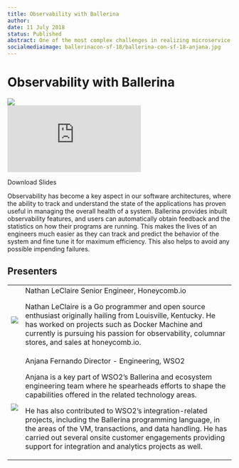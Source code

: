 ```yaml
---
title: Observability with Ballerina
author:
date: 11 July 2018
status: Published
abstract: One of the most complex challenges in realizing microservice architecture is not building the services themselves, but building and governing the communication between services.
socialmediaimage: ballerinacon-sf-18/ballerina-con-sf-18-anjana.jpg
---
```

<script src="/js/ballerina-form.js?03"></script><link rel="stylesheet" href="/css/webinar-page.css"></link><link rel="stylesheet" href="/css/ballerinacon-page.css"></link>

<div class="col-xs-12 col-sm-12 col-md-9 col-lg-9" style="padding:0;">
<h1>Observability with Ballerina</h1>
</div>
<div class="col-xs-12 col-sm-12 col-md-3 col-lg-3" style="padding:0;">
<a href="https://con.ballerina.io/" target="_blank"><img class="cInlineLogo" src="https://con.ballerina.io/wp-content/themes/ballerinacon/images/bcon-logo.png"/></a>
</div>
<div class="col-xs-12 col-sm-12 col-md-12 col-lg-12 cConVideoContainer">
<div class="embed-responsive embed-responsive-16by9">
<iframe class="embed-responsive-item" src="https://www.youtube.com/embed/W6cczDakChw" frameborder="0" allow="autoplay; encrypted-media" allowfullscreen></iframe>
</div>
</div>

<div class="clearfix"></div>

<a class="cBallerina-io-Home-main-download-button cGuidesDownloadButton cDownloadSlides" target="_blank">Download Slides</a>

<div class="clearfix"></div>

Observability has become a key aspect in our software architectures, where the ability to track and understand the state of the applications has proven useful in managing the overall health of a system. Ballerina provides inbuilt observability features, and users can automatically obtain feedback and the statistics on how their programs are running. This makes the lives of an engineers much easier as they can track and predict the behavior of the system and fine tune it for maximum efficiency. This also helps to avoid any possible impending failures.

## Presenters

<table class="cWebinarPresenter">
    <tr>
        <td class="cWebinarPresenterPic"><img src="//con.ballerina.io/wp-content/themes/ballerinacon/images/speakers/nathan.jpg"/></td>
        <td class="cWebinarPresenterBio">
      <span class="cPresenterName">Nathan LeClaire</span>
      <span class="cPresenterTitle">Senior Engineer, Honeycomb.io</span>
       <p>Nathan LeClaire is a Go programmer and open source enthusiast originally hailing from Louisville, Kentucky. He has worked on projects such as Docker Machine and currently is pursuing his passion for observability, columnar stores, and sales at honeycomb.io.</p>
       </tr>
       <tr>
           <td class="cWebinarPresenterPic"><img src="//con.ballerina.io/wp-content/themes/ballerinacon/images/speakers/anjana.jpg"/></td>
           <td class="cWebinarPresenterBio">
         <span class="cPresenterName">Anjana Fernando</span>
         <span class="cPresenterTitle">Director - Engineering, WSO2</span>
          <p>Anjana is a key part of WSO2’s Ballerina and ecosystem engineering team where he spearheads efforts to shape the capabilities offered in the related technology areas.

He has also contributed to WSO2’s integration-related projects, including the Ballerina programming language, in the areas of the VM, transactions, and data handling. He has carried out several onsite customer engagements providing support for integration and analytics projects as well.</p>
          </tr>
    </table>

</div>
</div>
